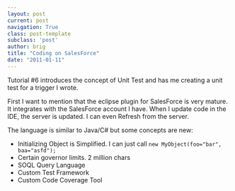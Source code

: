 ```yaml
---
layout: post
current: post
navigation: True
class: post-template
subclass: 'post'
author: brig
title: "Coding on SalesForce"
date: "2011-01-11"
---
```


Tutorial #6 introduces the concept of Unit Test and has me creating a unit test for a trigger I wrote.

First I want to mention that the eclipse plugin for SalesForce is very mature. It integrates with the SalesForce account I have. When I update code in the IDE, the server is updated. I can even Refresh from the server.

The language is similar to Java/C# but some concepts are new:

- Initializing Object is Simplified. I can just call `new MyObject(foo="bar", baa="asfd");`
- Certain governor limits. 2 million chars
- SOQL Query Language
- Custom Test Framework
- Custom Code Coverage Tool
